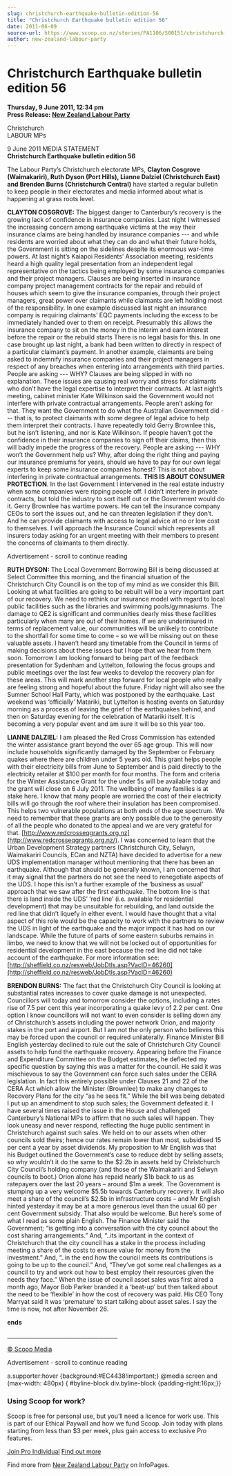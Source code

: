 ```yaml
---
slug: christchurch-earthquake-bulletin-edition-56
title: "Christchurch Earthquake bulletin edition 56"
date: 2011-06-09
source-url: https://www.scoop.co.nz/stories/PA1106/S00151/christchurch-earthquake-bulletin-edition-56.htm
author: new-zealand-labour-party
---
```

Christchurch Earthquake bulletin edition 56
===========================================

**Thursday, 9 June 2011, 12:34 pm**  
**Press Release: [New Zealand Labour Party](https://info.scoop.co.nz/New_Zealand_Labour_Party)**

Christchurch  
LABOUR MPs

9 June 2011 MEDIA STATEMENT  
**Christchurch Earthquake bulletin edition 56**

The Labour Party’s Christchurch electorate MPs, **Clayton Cosgrove (Waimakariri), Ruth Dyson (Port Hills), Lianne Dalziel (Christchurch East) and Brendon Burns (Christchurch Central)** have started a regular bulletin to keep people in their electorates and media informed about what is happening at grass roots level.

**CLAYTON COSGROVE:** The biggest danger to Canterbury’s recovery is the growing lack of confidence in insurance companies. Last night I witnessed the increasing concern among earthquake victims at the way their insurance claims are being handled by insurance companies --- and while residents are worried about what they can do and what their future holds, the Government is sitting on the sidelines despite its enormous war-time powers. At last night’s Kaiapoi Residents’ Association meeting, residents heard a high quality legal presentation from an independent legal representative on the tactics being employed by some insurance companies and their project managers. Clauses are being inserted in insurance company project management contracts for the repair and rebuild of houses which seem to give the insurance companies, through their project managers, great power over claimants while claimants are left holding most of the responsibility. In one example discussed last night an insurance company is requiring claimants’ EQC payments including the excess to be immediately handed over to them on receipt. Presumably this allows the insurance company to sit on the money in the interim and earn interest before the repair or the rebuild starts There is no legal basis for this. In one case brought up last night, a bank had been written to directly in respect of a particular claimant’s payment. In another example, claimants are being asked to indemnify insurance companies and their project managers in respect of any breaches when entering into arrangements with third parties. People are asking --- WHY? Clauses are being slipped in with no explanation. These issues are causing real worry and stress for claimants who don’t have the legal expertise to interpret their contracts. At last night’s meeting, cabinet minister Kate Wilkinson said the Government would not interfere with private contractual arrangements. People aren’t asking for that. They want the Government to do what the Australian Government did --- that is, to protect claimants with some degree of legal advice to help them interpret their contracts. I have repeatedly told Gerry Brownlee this, but he isn’t listening, and nor is Kate Wilkinson. If people haven’t got the confidence in their insurance companies to sign off their claims, then this will badly impede the progress of the recovery. People are asking --- WHY won’t the Government help us? Why, after doing the right thing and paying our insurance premiums for years, should we have to pay for our own legal experts to keep some insurance companies honest? This is not about interfering in private contractual arrangements. **THIS IS ABOUT CONSUMER PROTECTION**. In the last Government I intervened in the real estate industry when some companies were ripping people off. I didn’t interfere in private contracts, but told the industry to sort itself out or the Government would do it. Gerry Brownlee has wartime powers. He can tell the insurance company CEOs to sort the issues out, and he can threaten legislation if they don’t. And he can provide claimants with access to legal advice at no or low cost to themselves. I will approach the Insurance Council which represents all insurers today asking for an urgent meeting with their members to present the concerns of claimants to them directly.

Advertisement - scroll to continue reading





**RUTH DYSON:** The Local Government Borrowing Bill is being discussed at Select Committee this morning, and the financial situation of the Christchurch City Council is on the top of my mind as we consider this Bill. Looking at what facilities are going to be rebuilt will be a very important part of our recovery. We need to rethink our insurance model with regard to local public facilities such as the libraries and swimming pools/gymnasiums. The damage to QE2 is significant and communities dearly miss these facilities particularly when many are out of their homes. If we are underinsured in terms of replacement value, our communities will be unlikely to contribute to the shortfall for some time to come – so we will be missing out on these valuable assets. I haven’t heard any timetable from the Council in terms of making decisions about these issues but I hope that we hear from them soon. Tomorrow I am looking forward to being part of the feedback presentation for Sydenham and Lyttelton, following the focus groups and public meetings over the last few weeks to develop the recovery plan for these areas. This will mark another step forward for local people who really are feeling strong and hopeful about the future. Friday night will also see the Sumner School Hall Party, which was postponed by the earthquake. Last weekend was ‘officially’ Matariki, but Lyttelton is hosting events on Saturday morning as a process of leaving the grief of the earthquakes behind, and then on Saturday evening for the celebration of Matariki itself. It is becoming a very popular event and am sure it will be so this year too.

**LIANNE DALZIEL:** I am pleased the Red Cross Commission has extended the winter assistance grant beyond the over 65 age group. This will now include households significantly damaged by the September or February quakes where there are children under 5 years old. This grant helps people with their electricity bills from June to September and is paid directly to the electricity retailer at $100 per month for four months. The form and criteria for the Winter Assistance Grant for the under 5s will be available today and the grant will close on 6 July 2011. The wellbeing of many families is at stake here. I know that many people are worried the cost of their electricity bills will go through the roof where their insulation has been compromised. This helps two vulnerable populations at both ends of the age spectrum. We need to remember that these grants are only possible due to the generosity of all the people who donated to the appeal and we are very grateful for that. [http://www.redcrosseqgrants.org.nz](http://www.redcrosseqgrants.org.nz/). I was concerned to learn that the Urban Development Strategy partners (Christchurch City, Selwyn, Waimakariri Councils, ECan and NZTA) have decided to advertise for a new UDS implementation manager without mentioning that there has been an earthquake. Although that should be generally known, I am concerned that it may signal that the partners do not see the need to renegotiate aspects of the UDS. I hope this isn’t a further example of the ‘business as usual’ approach that we saw after the first earthquake. The bottom line is that there is land inside the UDS’ ‘red line’ (i.e. available for residential development) that may be unsuitable for rebuilding, and land outside the red line that didn’t liquefy in either event. I would have thought that a vital aspect of this role would be the capacity to work with the partners to review the UDS in light of the earthquake and the major impact it has had on our landscape. While the future of parts of some eastern suburbs remains in limbo, we need to know that we will not be locked out of opportunities for residential development in the east because the red line did not take account of the earthquake. For more information see:  
[http://sheffield.co.nz/resweb/JobDtls.asp?VacID=46260](http://sheffield.co.nz/resweb/JobDtls.asp?VacID=46260)

**BRENDON BURNS:** The fact that the Christchurch City Council is looking at substantial rates increases to cover quake damage is not unexpected. Councillors will today and tomorrow consider the options, including a rates rise of 7.5 per cent this year incorporating a quake levy of 2.2 per cent. One option I know councillors will not want to even consider is selling down any of Christchurch’s assets including the power network Orion, and majority stakes in the port and airport. But I am not the only person who believes this may be forced upon the council or required unilaterally. Finance Minister Bill English yesterday declined to rule out the sale of Christchurch City Council assets to help fund the earthquake recovery. Appearing before the Finance and Expenditure Committee on the Budget estimates, he deflected my specific question by saying this was a matter for the council. He said it was mischievous to say the Government can force such sales under the CERA legislation. In fact this entirely possible under Clauses 21 and 22 of the CERA Act which allow the Minister (Brownlee) to make any changes to Recovery Plans for the city “as he sees fit.” While the bill was being debated I put up an amendment to stop such sales; the Government defeated it. I have several times raised the issue in the House and challenged Canterbury’s National MPs to affirm that no such sales will happen. They look uneasy and never respond, reflecting the huge public sentiment in Christchurch against such sales. We held on to our assets when other councils sold theirs; hence our rates remain lower than most, subsidised 15 per cent a year by asset dividends. My proposition to Mr English was that his Budget outlined the Government’s case to reduce debt by selling assets; so why wouldn’t it do the same to the $2.2b in assets held by Christchurch City Council’s holding company (and those of the Waimakariri and Selwyn councils to boot.) Orion alone has repaid nearly $1b back to us as ratepayers over the last 20 years – around $1m a week. The Government is stumping up a very welcome $5.5b towards Canterbury recovery. It will also meet a share of the council’s $2.5b in infrastructure costs – and Mr English hinted yesterday it may be at a more generous level than the usual 60 per cent Government subsidy. That also would be welcome. But here’s some of what I read as some plain English. The Finance Minister said the Government; “is getting into a conversation with the city council about the cost sharing arrangements.” And, “..its important in the context of Christchurch that the city council has a stake in the process including meeting a share of the costs to ensure value for money from the investment.” And, “..in the end how the council meets its contributions is going to be up to the council.” And, “They’ve got some real challenges as a council to try and work out how to best employ their resources given the needs they face.” When the issue of council asset sales was first aired a month ago, Mayor Bob Parker branded it a ‘beat-up’ but then talked about the need to be ‘flexible’ in how the cost of recovery was paid. His CEO Tony Marryat said it was ‘premature’ to start talking about asset sales. I say the time is now, not after November 26.  
  
  
**ends**

\_\_\_\_\_\_\_\_\_\_\_\_\_\_\_\_\_\_\_\_\_\_\_\_\_\_\_\_\_\_\_\_\_\_\_\_\_\_\_\_

  

[© Scoop Media](http://www.scoop.co.nz/about/terms.html)  

Advertisement - scroll to continue reading



a.supporter:hover {background:#EC4438!important;} @media screen and (max-width: 480px) { #byline-block div.byline-block {padding-right:16px;}}

### Using Scoop for work?

Scoop is free for personal use, but you’ll need a licence for work use. This is part of our Ethical Paywall and how we fund Scoop. Join today with plans starting from less than $3 per week, plus gain access to exclusive _Pro_ features.  
  
[Join Pro Individual](https://pro.scoop.co.nz/Individual/?from=ProIn24) [Find out more](https://pro.scoop.co.nz/using-scoop-for-work/?from=ProIn24)

Find more from [New Zealand Labour Party](https://info.scoop.co.nz/New_Zealand_Labour_Party) on InfoPages.
